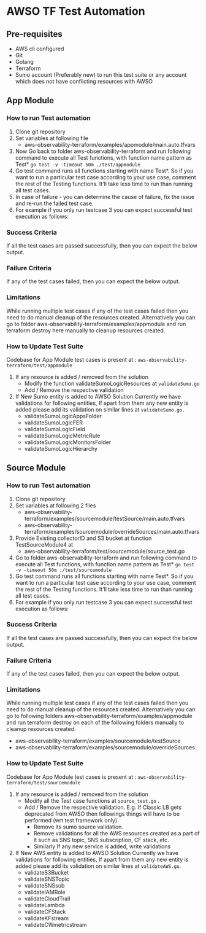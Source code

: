 # AWSO TF Test Automation

## Pre-requisites

- AWS cli configured
- Git
- Golang
- Terraform
- Sumo account (Preferably new) to run this test suite or any account which does not have conflicting resources with AWSO

## App Module
### How to run Test automation 
1. Clone git repository
2. Set variables at following file
   - aws-observability-terraform/examples/appmodule/main.auto.tfvars
3. Now Go back to folder aws-observability-terraform and run following command to execute all Test functions, with function name pattern as Test*
```go test -v -timeout 50m ./test/appmodule```
4. Go test command runs all functions starting with name Test*. So if you want to run a particular test case according to your use case, comment the rest of the Testing functions. It’ll take less time to run than running all test cases.
5. In case of failure - you can determine the cause of failure, fix the issue and re-run the failed test case.
6. For example if you only run testcase 3 you can expect successful test execution as follows:

### Success Criteria
If all the test cases are passed successfully, then you can expect the below output. 

### Failure Criteria
If any of the test cases failed, then you can expect the below output. 
### Limitations
While running multiple test cases if any of the test cases failed then you need to do manual cleanup of the resources created. Alternatively you can go to folder aws-observability-terraform/examples/appmodule and run terraform destroy here manually to cleanup resources created.
### How to Update Test Suite
Codebase for App Module test cases is present at : ```aws-observability-terraform/test/appmodule```
1. If any resource is added / removed from the solution
   - Modify the function validateSumoLogicResources at ```validateSumo.go```
   - Add / Remove the respective validation
2. If New Sumo entity is added to AWSO Solution
Currently we have validations for following entities, If apart from them any new entity is added please add its validation on similar lines at ```validateSumo.go.```
   - validateSumoLogicAppsFolder
   - validateSumoLogicFER
   - validateSumoLogicField
   - validateSumoLogicMetricRule
   - validateSumoLogicMonitorsFolder
   - validateSumoLogicHierarchy


## Source Module
### How to run Test automation 
1. Clone git repository
2. Set variables at following 2 files
   - aws-observability-terraform/examples/sourcemodule/testSource/main.auto.tfvars
   - aws-observability-terraform/examples/sourcemodule/overrideSources/main.auto.tfvars
3. Provide Existing collectorID and S3 bucket at function TestSourceModule4 at
   - aws-observability-terraform/test/sourcemodule/source_test.go
4. Go to folder aws-observability-terraform and run following command to execute all Test functions, with function name pattern as Test* 
```go test -v -timeout 50m ./test/sourcemodule```
5. Go test command runs all functions starting with name Test*. So if you want to run a particular test case according to your use case, comment the rest of the Testing functions. It’ll take less time to run than running all test cases.
6. For example if you only run testcase 3 you can expect successful test execution as follows:

### Success Criteria
If all the test cases are passed successfully, then you can expect the below output. 

### Failure Criteria
If any of the test cases failed, then you can expect the below output. 

### Limitations
While running multiple test cases if any of the test cases failed then you need to do manual cleanup of the resources created. Alternatively you can go to following folders aws-observability-terraform/examples/appmodule and run terraform destroy on each of the following folders manually to cleanup resources created.
 - aws-observability-terraform/examples/sourcemodule/testSource
 - aws-observability-terraform/examples/sourcemodule/overrideSources

### How to Update Test Suite
Codebase for App Module test cases is present at : ```aws-observability-terraform/test/sourcemodule```
1. If any resource is added / removed from the solution
   - Modify all the Test case functions at ```source_test.go``` . 
   - Add / Remove the respective validation. E.g. If Classic LB gets deprecated from AWSO then followings things will have to be performed (wrt test framework only)
     - Remove its sumo source validation.
     - Remove validations for all the AWS resources created as a part of it such as SNS topic, SNS subscription, CF stack, etc.
     - Similarly If any new service is added, write validations
2. If New AWS entity is added to AWSO Solution
Currently we have validations for following entities, If apart from them any new entity is added please add its validation on similar lines at ```validateAWS.go```.
   - validateS3Bucket
   - validateSNSTopic
   - validateSNSsub
   - validateIAMRole
   - validateCloudTrail
   - validateLambda
   - validateCFStack
   - validateKFstream
   - validateCWmetricstream